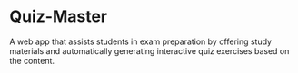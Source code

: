 # Quiz-Master
A web app that assists students in exam preparation by offering study materials and automatically generating interactive quiz exercises based on the content.
